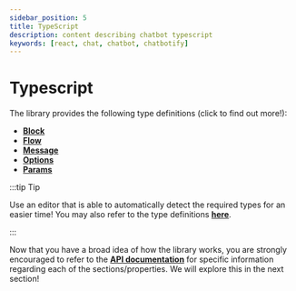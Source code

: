 ```yaml
---
sidebar_position: 5
title: TypeScript
description: content describing chatbot typescript
keywords: [react, chat, chatbot, chatbotify]
---
```


# Typescript

The library provides the following type definitions (click to find out more!):
- [**Block**](/docs/introduction/conversations#block)
- [**Flow**](/docs/introduction/conversations#flow)
- [**Message**](/docs/introduction/conversations#message)
- [**Options**](/docs/introduction/bot_options)
- [**Params**](/docs/introduction/conversations#params)

:::tip Tip

Use an editor that is able to automatically detect the required types for an easier time! You may also refer to the type definitions [**here**](https://github.com/tjtanjin/react-chatbotify/tree/main/src/types).

:::

Now that you have a broad idea of how the library works, you are strongly encouraged to refer to the [**API documentation**](/docs/api/bot_options) for specific information regarding each of the sections/properties. We will explore this in the next section!